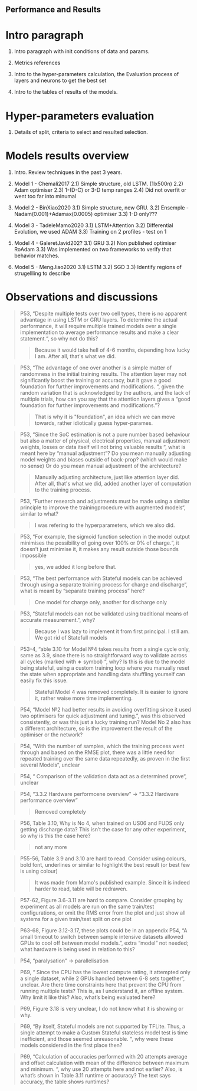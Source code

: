 ## Performance and Results
# Intro paragraph
1) Intro paragraph with init conditions of data and params.

2) Metrics references

3) Intro to the hyper-parameters calculation, the Evaluation process of layers and neurons to get the best set

4) Intro to the tables of results of the models.

# Hyper-parameters evaluation
1) Details of split, criteria to select and resulted selection.

# Models results overview
1) Intro. Review techniques in the past 3 years.

2) Model 1 - Chemali2017
    2.1) Simple structure, old LSTM. (1lx500n)
    2.2) Adam optimiser
    2.3) 1-(D-C) or 3-D temp ranges
    2.4) Did not overfit or went too far into minumal

3) Model 2 - BinXiao2020
    3.1) Simple structure, new GRU.
    3.2) Ensemple - Nadam(0.001)+Adamax(0.0005) optimiser
    3.3) 1-D only???

4) Model 3 - TadeleMamo2020
    3.1) LSTM+Attention
    3.2) Differential Evolution, we used ADAM
    3.3) Training on 2 profiles - test on 1

5) Model 4 - GaleretJavid202?
    3.1) GRU
    3.2) Non published optimiser RoAdam
    3.3) Was implemented on two frameworks to verify that behavior matches.

6) Model 5 - MengJiao2020
    3.1) LSTM 
    3.2) SGD
    3.3) Identify regions of strugellling to describe

    

# Observations and discussions

> P53, “Despite multiple tests over two cell types, there is no apparent advantage in using LSTM or GRU layers. To determine the actual performance, it will require multiple trained models over a single implementation to average performance results and make a clear statement.“, so why not do this?
> > Because it would take hell of 4-6 months, depending how lucky I am. After all, that's what we did.

> P53, “The advantage of one over another is a simple matter of randomness in the initial training results. The attention layer may not significantly boost the training or accuracy, but it gave a good foundation for further improvements and modifications. “, given the random variation that is acknowledged by the authors, and the lack of multiple trials, how can you say that the attention layers gives a “good foundation for further improvements and modifications.”?
> > That is why it is "foundation", an idea which we can move towards, rather idiotically guess hyper-parames.

> P53, “Since the SoC estimation is not a pure number based behaviour but also a matter of physical, electrical properties, manual adjustment weights, losses or data itself will not bring valuable results “, what is meant here by “manual adjustment”? Do you mean manually adjusting model weights and biases outside of back-prop? (which would make no sense) Or do you mean manual adjustment of the architecture?
> > Manually adjusting architecture, just like attention layer did. After all, that's what we did, added another layer of computation to the training process.

> P53, “Further research and adjustments must be made using a similar principle to improve the trainingprocedure with augmented models“, similar to what?
> > I was refering to the hyperparameters, which we also did.

> P53, “For example, the sigmoid function selection in the model output minimises the possibility of going over 100% or 0% of charge.“, it doesn’t just minimise it, it makes any result outside those bounds impossible
> > yes, we added it long before that.

> P53, “The best performance with Stateful models can be achieved through using a separate training process for charge and discharge“, what is meant by “separate training process” here?
> > One model for charge only, another for discharge only

> P53, “Stateful models can not be validated using traditional means of accurate measurement.”, why?
> > Because I was lazy to implement it from first principal. I still am. We got rid of Statefull models

> P53-4, “able 3.10 for Model №4 takes results from a single cycle only, same as 3.9, since there is no straightforward way to validate across all cycles (marked with ∗ symbol) “, why? Is this is due to the model being stateful, using a custom training loop where you manually reset the state when appropriate and handling data shuffling yourself can easily fix this issue.
> > Stateful Model 4 was removed completely. It is easier to ignore it, rather waise more time implementing.

> P54, “Model №2 had better results in avoiding overfitting since it used two optimisers for quick adjustment and tuning.”, was this observed consistently, or was this just a lucky training run? Model No 2 also has a different architecture, so is the improvement the result of the optimiser or the network?

> P54, “With the number of samples, which the training process went through and based on the RMSE plot, there was a little need for repeated training over the same data repeatedly, as proven in the first several Models“, unclear

> P54, “ Comparison of the validation data act as a determined prove“, unclear

> P54, “3.3.2 Hardware performcene overview” -> “3.3.2 Hardware performance overview”
> > Removed completely

> P56, Table 3.10, Why is No 4, when trained on US06 and FUDS only getting discharge data? This isn’t the case for any other experiment, so why is this the case here?
> > not any more

> P55-56, Table 3.9 and 3.10 are hard to read. Consider using colours, bold font, underlines or similar to highlight the best result (or best few is using colour)
> > It was made from Mamo's published example. Since it is indeed harder to read, table will be redrawen.

> P57-62, Figure 3.6-3.11 are hard to compare. Consider grouping by experiment as all models are run on the
same train/test configurations, or omit the RMS error from the plot and just show all systems for a given
train/test split on one plot

> P63-68, Figure 3.12-3.17, these plots could be in an appendix
P54, “A small timeout to switch between sample intensive datasets allowed GPUs to cool off between model models.”, extra “model” not needed; what hardware is being used in relation to this?

> P54, “paralysation” -> parallelisation

> P69, “ Since the CPU has the lowest compute rating, it attempted only a single dataset, while 2 GPUs handled between 6-8 sets together“, unclear. Are there time constraints here that prevent the CPU from running multiple tests? This is, as I understand it, an offline system. Why limit it like this? Also, what’s being evaluated here?


> P69, Figure 3.18 is very unclear, I do not know what it is showing or why.

> P69, “By itself, Stateful models are not supported by TFLite. Thus, a single attempt to make a Custom Stateful stateless model test is time inefficient, and those seemed unreasonable. “, why were these models considered in the first place then?

> P69, “Calculation of accuracies performed with 20 attempts average and offset calculation with mean of the difference between maximum and minimum. “, why use 20 attempts here and not earlier? Also, is what’s shown in Table 3.11 runtime or accuracy? The text says accuracy, the table shows runtimes?